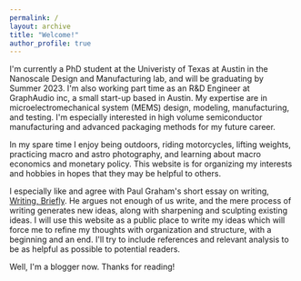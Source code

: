 ```yaml
---
permalink: /
layout: archive
title: "Welcome!"
author_profile: true
---
```


I'm currently a PhD student at the Univeristy of Texas at Austin in the Nanoscale Design and Manufacturing lab, and will be graduating by Summer 2023. I'm also working part time as an R&D Engineer at GraphAudio inc, a small start-up based in Austin. My expertise are in microelectromechanical system (MEMS) design, modeling, manufacturing, and testing. I'm especially interested in high volume semiconductor manufacturing and advanced packaging methods for my future career. 

In my spare time I enjoy being outdoors, riding motorcycles, lifting weights, practicing macro and astro photography, and learning about macro economics and monetary policy. This website is for organizing my interests and hobbies in hopes that they may be helpful to others.

I especially like and agree with Paul Graham's short essay on writing, [Writing, Briefly](http://www.paulgraham.com/writing44.html). He argues not enough of us write, and the mere process of writing generates new ideas, along with sharpening and sculpting existing ideas. I will use this website as a public place to write my ideas which will force me to refine my thoughts with organization and structure, with a beginning and an end. I'll try to include references and relevant analysis to be as helpful as possible to potential readers.

Well, I'm a blogger now. Thanks for reading! 